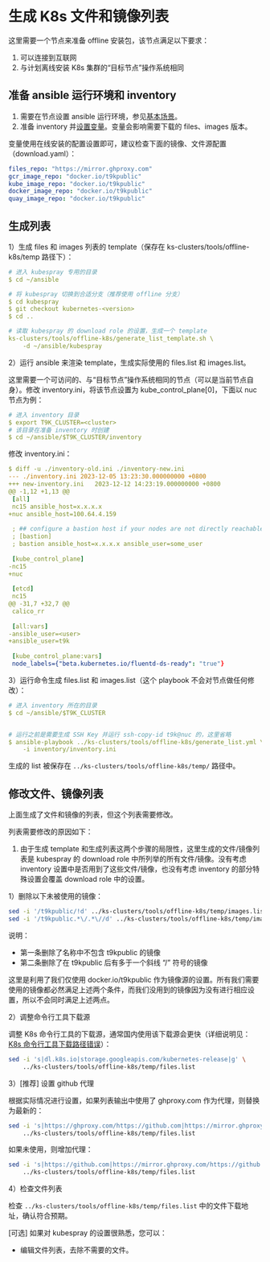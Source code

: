 # 生成 K8s 文件和镜像列表

这里需要一个节点来准备 offline 安装包，该节点满足以下要求：

1. 可以连接到互联网
1. 与计划离线安装 K8s 集群的“目标节点”操作系统相同

## 准备 ansible 运行环境和 inventory

1. 需要在节点设置 ansible 运行环境，参见[基本场景](../online/prepare-inventory.md#基本场景)。
1. 准备 inventory 并[设置变量](../online/prepare-nodes-and-install-k8s.md#修改变量配置文件)。变量会影响需要下载的 files、images 版本。

变量使用在线安装的配置设置即可，建议检查下面的镜像、文件源配置（download.yaml）：

```yaml
files_repo: "https://mirror.ghproxy.com"
gcr_image_repo: "docker.io/t9kpublic"
kube_image_repo: "docker.io/t9kpublic"
docker_image_repo: "docker.io/t9kpublic"
quay_image_repo: "docker.io/t9kpublic"
```

## 生成列表

1）生成 files 和 images 列表的 template（保存在 ks-clusters/tools/offline-k8s/temp 路径下）： 

```yaml
# 进入 kubespray 专用的目录
$ cd ~/ansible

# 将 kubespray 切换到合适分支（推荐使用 offline 分支）
$ cd kubespray
$ git checkout kubernetes-<version>
$ cd ..

# 读取 kubespray 的 download role 的设置，生成一个 template
ks-clusters/tools/offline-k8s/generate_list_template.sh \
    -d ~/ansible/kubespray
```

2）运行 ansible 来渲染 template，生成实际使用的 files.list 和 images.list。

这里需要一个可访问的、与“目标节点”操作系统相同的节点（可以是当前节点自身）。修改 inventory.ini，将该节点设置为 kube_control_plane[0]，下面以 nuc 节点为例：

```yaml
# 进入 inventory 目录
$ export T9K_CLUSTER=<cluster>
# 该目录在准备 inventory 时创建
$ cd ~/ansible/$T9K_CLUSTER/inventory
```

修改 inventory.ini：

```yaml
$ diff -u ./inventory-old.ini ./inventory-new.ini 
--- ./inventory.ini	2023-12-05 13:23:30.000000000 +0800
+++ new-inventory.ini	2023-12-12 14:23:19.000000000 +0800
@@ -1,12 +1,13 @@
 [all]
 nc15 ansible_host=x.x.x.x
+nuc ansible_host=100.64.4.159
 
 ; ## configure a bastion host if your nodes are not directly reachable
 ; [bastion]
 ; bastion ansible_host=x.x.x.x ansible_user=some_user
 
 [kube_control_plane]
-nc15
+nuc
 
 [etcd]
 nc15
@@ -31,7 +32,7 @@
 calico_rr
 
 [all:vars]
-ansible_user=<user>
+ansible_user=t9k
 
 [kube_control_plane:vars]
 node_labels={"beta.kubernetes.io/fluentd-ds-ready": "true"}
```

3）运行命令生成 files.list 和 images.list（这个 playbook 不会对节点做任何修改）：

```yaml
# 进入 inventory 所在的目录
$ cd ~/ansible/$T9K_CLUSTER


# 运行之前是需要生成 SSH Key 并运行 ssh-copy-id t9k@nuc 的，这里省略
$ ansible-playbook ../ks-clusters/tools/offline-k8s/generate_list.yml \
    -i inventory/inventory.ini 
```

生成的 list 被保存在 `../ks-clusters/tools/offline-k8s/temp/` 路径中。

## 修改文件、镜像列表

上面生成了文件和镜像的列表，但这个列表需要修改。

列表需要修改的原因如下：

1. 由于生成 template 和生成列表这两个步骤的局限性，这里生成的文件/镜像列表是 kubespray 的 download role 中所列举的所有文件/镜像。没有考虑 inventory 设置中是否用到了这些文件/镜像，也没有考虑 inventory 的部分特殊设置会覆盖 download role 中的设置。

1）删除以下未被使用的镜像：

```bash
sed -i '/t9kpublic/!d' ../ks-clusters/tools/offline-k8s/temp/images.list
sed -i '/t9kpublic.*\/.*\//d' ../ks-clusters/tools/offline-k8s/temp/images.list
```

说明：

* 第一条删除了名称中不包含 t9kpublic 的镜像
* 第二条删除了在 t9kpublic 后有多于一个斜线 “/” 符号的镜像

这里是利用了我们仅使用 docker.io/t9kpublic 作为镜像源的设置。所有我们需要使用的镜像都必然满足上述两个条件，而我们没用到的镜像因为没有进行相应设置，所以不会同时满足上述两点。

2）调整命令行工具下载源

调整 K8s 命令行工具的下载源，通常国内使用该下载源会更快（详细说明见：[K8s 命令行工具下载路径错误](https://docs.google.com/document/d/19Wx4UqCbidSagGp7XXln_x_OlLtDQqCGoKKqJyJLJl0/edit#heading=h.9as21su2s6ig)）：

```bash
sed -i 's|dl.k8s.io|storage.googleapis.com/kubernetes-release|g' \
    ../ks-clusters/tools/offline-k8s/temp/files.list
```

3）[推荐] 设置 github 代理

根据实际情况进行设置，如果列表输出中使用了 ghproxy.com 作为代理，则替换为最新的：

```bash
sed -i 's|https://ghproxy.com/https://github.com|https://mirror.ghproxy.com/https://github.com|g' \
    ../ks-clusters/tools/offline-k8s/temp/files.list
```

如果未使用，则增加代理：

```bash
sed -i 's|https://github.com|https://mirror.ghproxy.com/https://github.com|g' 
    ../ks-clusters/tools/offline-k8s/temp/files.list
```

4）检查文件列表

检查 `../ks-clusters/tools/offline-k8s/temp/files.list` 中的文件下载地址，确认符合预期。

[可选] 如果对 kubespray 的设置很熟悉，您可以：

* 编辑文件列表，去除不需要的文件。


